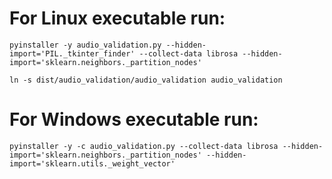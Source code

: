 # For Linux executable run:
```
pyinstaller -y audio_validation.py --hidden-import='PIL._tkinter_finder' --collect-data librosa --hidden-import='sklearn.neighbors._partition_nodes'
```
```
ln -s dist/audio_validation/audio_validation audio_validation
```

# For Windows executable run:
```
pyinstaller -y -c audio_validation.py --collect-data librosa --hidden-import='sklearn.neighbors._partition_nodes' --hidden-import='sklearn.utils._weight_vector'
```

